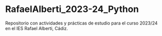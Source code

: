 # RafaelAlberti_2023-24_Python
 Repositorio con actividades y prácticas de estudio para el curso 2023/24 en el IES Rafael Alberti, Cádiz.
